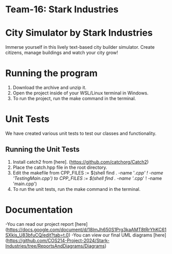 # Team-16: Stark Industries

# City Simulator by Stark Industries

Immerse yourself in this lively text-based city builder simulator. Create citizens, manage buildings and watch your city grow!

# Running the program
1. Download the archive and unzip it.
2. Open the project inside of your WSL/Linux terminal in Windows.
3. To run the project, run the make command in the terminal.

# Unit Tests
We have created various unit tests to test our classes and functionality.

## Running the Unit Tests
1. Install catch2 from [here]. (https://github.com/catchorg/Catch2)
2. Place the catch.hpp file in the root directory.
3. Edit the makefile from CPP_FILES := $(shell find . -name '*.cpp' ! -name 'TestingMain.cpp') to CPP_FILES := $(shell find . -name '*.cpp' ! -name 'main.cpp')
4. To run the unit tests, run the make command in the terminal.

# Documentation

-You can read our project report [here] (https://docs.google.com/document/d/18ImJh650S1Prg3kaAMT8tRrYhKC61SXkis_U83bfuCQ/edit?tab=t.0)
-You can view our final UML diagrams [here] (https://github.com/COS214-Project-2024/Stark-Industries/tree/ReportsAndDiagrams/Diagrams)



